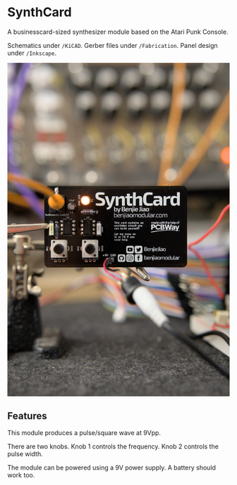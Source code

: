 # SynthCard
A businesscard-sized synthesizer module based on the Atari Punk Console.

Schematics under `/KiCAD`. Gerber files under `/Fabrication`. Panel design under `/Inkscape`.

![A fully assembled SynthCard](SynthCard.jpg)

## Features

This module produces a pulse/square wave at 9Vpp.

There are two knobs. Knob 1 controls the frequency. Knob 2 controls the pulse width.

The module can be powered using a 9V power supply. A battery should work too.
